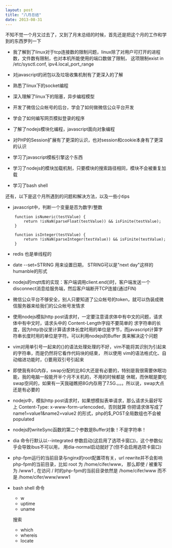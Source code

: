 ```yaml
---
layout: post
title: "八月总结"
date: 2013-08-31
---
```


不知不觉一个月又过去了，又到了月末总结的时候，首先还是把这个月的工作和学到的东西罗列一下

* 我了解到了linux对于tcp连接数的限制问题，linux除了对用户可打开的进程数，文件数有限制，也对本机所能使用的端口数做了限制，
这项限制exist in /etc/sysctl.conf, ipv4.local_port_range

* 对javascript的闭包以及垃圾收集机制有了更深入的了解

* 熟悉了linux下的socket编程

* 深入理解了linux下的阻塞，异步编程模型

* 开发了微信公众帐号的后台，学会了如何做微信公众平台开发

* 学会了如何编写网页模拟登录的程序

* 了解了nodejs模块化编程，javascript面向对象编程

* 对PHP的Session扩展有了更深的认识，也对session和cookie本身有了更深的认识

* 学习了javascript模板引擎这个东西

* 学习了nodejs的模块加载机制，只要模块的搜索路径相同，模块不会被重复加载 

* 学习了bash shell


还有，以下是这个月所遇到的问题和解决方法，以及一些小tips

* javascript中，判断一个变量是否为数字/整数
```
    function isNumeric(testValue) {
        return !isNaN(parseFloat(testValue)) && isFinite(testValue);
    }
    
    function isInteger(testValue) {
        return !isNaN(parseInteger(testValue)) && isFinite(testValue);
    }
```
* redis 也是单线程的

* date --set=STRING 用来设置日期， STRING可以是"next day"这样的humanble的形式

* nodejs的mqtt库的实现：客户端调用client.end()时，客户端发送一个disconnect消息给服务端，然后客户端断开TCP连接(通过FIN)

* 微信公众平台不够安全，别人只要知道了公众帐号的token，就可以伪装成微信服务器来给我们的公众帐号发情求

* 使用nodejs模拟http post请求时，一定要注意请求体中有中文的问题，请求体中有中文时，请求头中的 Content-Length字段不要简单的
求字符串的长度，因为http协议里计算请求体长度时用的单位是字节，而javascript计算字符串长度时用的单位是字符。可以利用nodejs的Buffer
类来解决这个问题

* vim对用单引号一起来的{}的语法处理处理的不好，vim不能将其识别为引起来的字符串，而是仍然将它看作代码块的结束，
所以使用 vim的语法格式化、自动缩进功能时，{}要用双引号引起来

* 即使我有8G内存，swap分配的比8G大还是有必要的，特别是我很需要休眠功能，我的电脑一般能开半个月不关机的，不用的时候都是
休眠，而休眠是要吃swap空间的，如果有一天我碰瞧把8G内存用了7.5G.。。。所以说，swap大点还是有必要的

* nodejs中，模拟http post请求时，如果想模拟表单请求，那么请求头最好写上 Content-Type: x-www-form-urlencoded，否则就算
你把请求体写成了 name1=value1&name2=value2 的形式，php的$_POST全局数组也不会被populated

* nodejs的writeSync函数的第二个参数是Buffer对象！不是字符串！

* dia 命令行默认以--integrated 参数启动(这启用了选项卡窗口)，这个参数似乎会导致ibus不可以用， 用dia-normal启动就好了(但不会启用选项卡窗口)

* php-fpm运行的当前目录与nginx的root配置项有关，url rewrite并不会影响php-fpm的当前目录，比如 root 为 /home/cifer/www，
那么即使 / 被重写为 /www1 , 在访问 / 时的php-fpm的当前目录依然是 /home/cifer/www 而不是 /home/cifer/www/www1

* bash shell 命令
    * w
    * uptime
    * uname
    
    搜索
    * which 
    * whereis
    * locate
